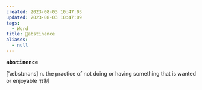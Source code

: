 ```yaml
---
created: 2023-08-03 10:47:03
updated: 2023-08-03 10:47:09
tags:
  - Word
title: 📖abstinence
aliases:
  - null
---
```


<pre><strong>abstinence</strong></pre>
['æbstɪnəns]
n. the practice of not doing or having something that is wanted or enjoyable 节制
